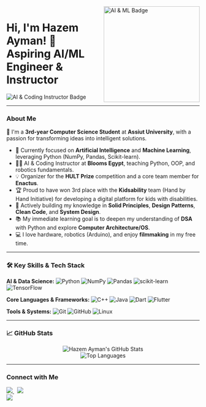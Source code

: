 <img width="250" align="right" src="https://img.shields.io/badge/AI%20%26%20ML-Focused-FF4500?style=for-the-badge&logo=tensorflow&logoColor=white" alt="AI & ML Badge">

# Hi, I'm Hazem Ayman! 🤖 Aspiring AI/ML Engineer & Instructor

<p align="left">
    <img src="https://img.shields.io/badge/CS%20Student%20@%20Assiut%20University%20%7C%20AI%20&%20Coding%20Instructor-f75c7e?style=for-the-badge&logo=python&logoColor=white" alt="AI & Coding Instructor Badge">
</p>

---

### About Me

👋 I'm a **3rd-year Computer Science Student** at **Assiut University**, with a passion for transforming ideas into intelligent solutions.

- 🧠 Currently focused on **Artificial Intelligence** and **Machine Learning**, leveraging Python (NumPy, Pandas, Scikit-learn).
- 👨‍🏫 AI & Coding Instructor at **Blooms Egypt**, teaching Python, OOP, and robotics fundamentals.
- 💡 Organizer for the **HULT Prize** competition and a core team member for **Enactus**.
- 🏆 Proud to have won 3rd place with the **Kidsability** team (Hand by Hand Initiative) for developing a digital platform for kids with disabilities.
- 🌱 Actively building my knowledge in **Solid Principles**, **Design Patterns**, **Clean Code**, and **System Design**.
- 📚 My immediate learning goal is to deepen my understanding of **DSA** with Python and explore **Computer Architecture/OS**.
- 💻 I love hardware, robotics (Arduino), and enjoy **filmmaking** in my free time.

---

### 🛠 Key Skills & Tech Stack

**AI & Data Science:**
![Python](https://img.shields.io/badge/Python-3776AB?style=for-the-badge&logo=python&logoColor=white)
![NumPy](https://img.shields.io/badge/NumPy-013243?style=for-the-badge&logo=numpy&logoColor=white)
![Pandas](https://img.shields.io/badge/Pandas-150458?style=for-the-badge&logo=pandas&logoColor=white)
![scikit-learn](https://img.shields.io/badge/scikit--learn-F7931E?style=for-the-badge&logo=scikit-learn&logoColor=white)
![TensorFlow](https://img.shields.io/badge/TensorFlow-FF6F00?style=for-the-badge&logo=tensorflow&logoColor=white)

**Core Languages & Frameworks:**
![C++](https://img.shields.io/badge/C%2B%2B-00599C?style=for-the-badge&logo=c%2B%2B&logoColor=white)
![Java](https://img.shields.io/badge/Java-007396?style=for-the-badge&logo=java&logoColor=white)
![Dart](https://img.shields.io/badge/Dart-0175C2?style=for-the-badge&logo=dart&logoColor=white)
![Flutter](https://img.shields.io/badge/Flutter-02569B?style=for-the-badge&logo=flutter&logoColor=white)


**Tools & Systems:**
![Git](https://img.shields.io/badge/Git-F05032?style=for-the-badge&logo=git&logoColor=white)
![GitHub](https://img.shields.io/badge/GitHub-181717?style=for-the-badge&logo=github&logoColor=white)
![Linux](https://img.shields.io/badge/Linux-FCC624?style=for-the-badge&logo=linux&logoColor=black)


---

### 📈 GitHub Stats

<p align="center">
  <img src="https://github-readme-stats.vercel.app/api?username=hazemayman&show_icons=true&theme=onedark&hide_border=true&count_private=true" alt="Hazem Ayman's GitHub Stats"/>
  <br/>
  <img src="https://github-readme-stats.vercel.app/api/top-langs/?username=hazemayman&layout=compact&langs_count=6&theme=onedark&hide_border=true" alt="Top Languages"/>
</p>

---

### Connect with Me

<a href="https://linkedin.com/in/hazemaymanhs" target="_blank">
    <img src="https://img.shields.io/badge/LinkedIn-0077B5?style=for-the-badge&logo=linkedin&logoColor=white"/>
</a>
&nbsp;
<a href="https://facebook.com/HAJ4589KSA" target="_blank">
    <img src="https://img.shields.io/badge/Facebook-1877F2?style=for-the-badge&logo=facebook&logoColor=white"/>
</a>

<br/>

<a href="https://komarev.com/ghpvc/?username=hazemayman&style=for-the-badge">
    <img src="https://komarev.com/ghpvc/?username=hazemayman&style=for-the-badge">
</a>
